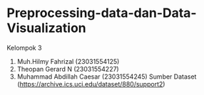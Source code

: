 # Preprocessing-data-dan-Data-Visualization
Kelompok 3  
1. Muh.Hilmy Fahrizal (23031554125)
2. Theopan Gerard N (23031554227)
3. Muhammad Abdillah Caesar (23031554245)
Sumber Dataset (https://archive.ics.uci.edu/dataset/880/support2)

